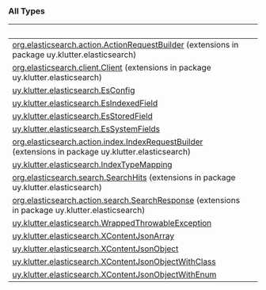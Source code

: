 
### All Types

|&nbsp;|&nbsp;|
|---|---|
| [org.elasticsearch.action.ActionRequestBuilder](../uy.klutter.elasticsearch/org.elasticsearch.action.-action-request-builder/index.md) (extensions in package uy.klutter.elasticsearch) |  |
| [org.elasticsearch.client.Client](../uy.klutter.elasticsearch/org.elasticsearch.client.-client/index.md) (extensions in package uy.klutter.elasticsearch) |  |
| [uy.klutter.elasticsearch.EsConfig](../uy.klutter.elasticsearch/-es-config/index.md) |  |
| [uy.klutter.elasticsearch.EsIndexedField](../uy.klutter.elasticsearch/-es-indexed-field/index.md) |  |
| [uy.klutter.elasticsearch.EsStoredField](../uy.klutter.elasticsearch/-es-stored-field/index.md) |  |
| [uy.klutter.elasticsearch.EsSystemFields](../uy.klutter.elasticsearch/-es-system-fields/index.md) |  |
| [org.elasticsearch.action.index.IndexRequestBuilder](../uy.klutter.elasticsearch/org.elasticsearch.action.index.-index-request-builder/index.md) (extensions in package uy.klutter.elasticsearch) |  |
| [uy.klutter.elasticsearch.IndexTypeMapping](../uy.klutter.elasticsearch/-index-type-mapping/index.md) |  |
| [org.elasticsearch.search.SearchHits](../uy.klutter.elasticsearch/org.elasticsearch.search.-search-hits/index.md) (extensions in package uy.klutter.elasticsearch) |  |
| [org.elasticsearch.action.search.SearchResponse](../uy.klutter.elasticsearch/org.elasticsearch.action.search.-search-response/index.md) (extensions in package uy.klutter.elasticsearch) |  |
| [uy.klutter.elasticsearch.WrappedThrowableException](../uy.klutter.elasticsearch/-wrapped-throwable-exception/index.md) |  |
| [uy.klutter.elasticsearch.XContentJsonArray](../uy.klutter.elasticsearch/-x-content-json-array/index.md) |  |
| [uy.klutter.elasticsearch.XContentJsonObject](../uy.klutter.elasticsearch/-x-content-json-object/index.md) |  |
| [uy.klutter.elasticsearch.XContentJsonObjectWithClass](../uy.klutter.elasticsearch/-x-content-json-object-with-class/index.md) |  |
| [uy.klutter.elasticsearch.XContentJsonObjectWithEnum](../uy.klutter.elasticsearch/-x-content-json-object-with-enum/index.md) |  |
